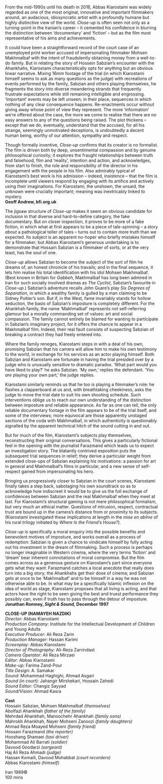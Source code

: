 

From the mid-1990s until his death in 2016, Abbas Kiarostami was widely regarded as one of the most original, innovative and important filmmakers around, an audacious, idiosyncratic artist with a profoundly humane but highly distinctive view of the world. _Close-up_ is often seen not only as a turning-point in the Iranian’s career – it cemented his confidence in blurring the distinction between ‘documentary’ and ‘fiction’ – but as the film most representative of his aims and achievements.

It could have been a straightforward record of the court case of an unemployed print worker accused of impersonating filmmaker Mohsen Makhmalbaf with the intent of fraudulently obtaining money from a well-to-do family. But in relating the story of Hossein Sabzian’s encounter with the Ahankhahs, Kiarostami characteristically opts for anything but an obvious linear narrative. Mixing 16mm footage of the trial (in which Kiarostami himself seems to ask as many questions as the judge) with recreations of events performed by the family, Sabzian and others playing themselves, he fragments the story into diverse meandering strands that frequently frustrate expectations while still remaining intelligible and engrossing. ‘Important’ events may be left unseen; in their place, sequences in which nothing of any clear consequence happens. Re-enactments occur without giving away whose point of view they represent. The more ‘information’ we’re offered about the case, the more we come to realise that there are no easy answers to any of the questions being raised. The plot thickens – except that we do, eventually, understand that the accused, for all his strange, seemingly unmotivated deceptions, is undoubtedly a decent human being, worthy of our attention, sympathy and respect.

Though formally inventive, _Close-up_ confirms that its creator is no formalist. The film is driven both by deep, unsentimental compassion and by genuine philosophical curiosity; it explores the fraught relationships between truth and falsehood, film and ‘reality’, intention and action, and acknowledges, from start to finish, the role and responsibility of the director in his engagement with the people in his film. Also admirably typical of Kiarostami’s best work is his admission – indeed, insistence – that the film is incomplete until viewers respond by engaging with its artifice and actively using their imaginations. For Kiarostami, the unshown, the unsaid, the unknown were crucially important; meaning was inextricably linked to mystery.  
**Geoff Andrew, bfi.org.uk**   

The jigsaw structure of _Close-up_ makes it seem an obvious candidate for inclusion in that diverse and hard-to-define category, the fake documentary. But on closer inspection, it proves to be more of a fake fiction, in which what at first appears to be a piece of tale-spinning – a story _about_ a pathological teller of tales – turns out to contain more truth than we expected. Its subject is an apparent no-hoper who briefly mistakes himself for a filmmaker; but Abbas Kiarostami’s generous undertaking is to demonstrate that Hossain Sabzian _is_ a filmmaker of sorts, or at the very least, has the soul of one.

_Close-up_ allows Sabzian to become the subject of the sort of film he dreams of, an honest chronicle of his travails; and in the final sequence, it lets him realise his total identification with his idol Mohsen Makhmalbaf. (Best known in Britain for _Gabbeh_, Makhmalbaf has long been admired in Iran for such socially involved dramas as _The Cyclist_,  Sabzian’s favourite in _Close-up._) Sabzian’s adventure recalls John Guare’s play _Six Degrees of Separation_, in which a wealthy family is gulled by a man claiming to be Sidney Poitier’s son. But if, in the West, fame invariably stands for hollow seduction, the basis of Sabzian’s imposture is completely different. For the Ahankhah family, the name ‘Makhmalbaf’ represents not self-referring glamour but a morally commanding set of values: art and social compassion. The family cannot entirely be blamed for wanting to participate in Sabzian’s imaginary project, for it offers the chance to appear in a Makhmalbaf film. Indeed, their real fault consists of suspecting Sabzian of breaking a contract they had freely entered into.

Where the family reneges, Kiarostami steps in with a deal of his own, promising Sabzian that his camera will allow him to make his own testimony to the world, in exchange for his services as an actor playing himself. Both Sabzian and Kiarostami are fortunate in having the trial presided over by a judge who is unusually sensitive to dramatic paradox. ‘What part would you have liked to play?’ he asks Sabzian. ‘My own,’ replies the defendant. ‘You _are_ playing your own part,’ the judge replies.

Kiarostami similarly reminds us that he too is playing a filmmaker’s role: he flashes a clapperboard at us and, with breathtaking cheekiness, asks the judge to move the trial date to suit his own shooting schedule. Such interventions oblige us to reach our own understanding of the distinction between imposture and reliable appearance. As far as one can tell, the only reliable documentary footage in the film appears to be of the trial itself, and some of the interviews; more equivocal are those apparently unstaged sections of the coda with Makhmalbaf, in which authenticity is questionably signalled by the apparent technical hitch of the sound cutting in and out.

But for much of the film, Kiarostami’s subjects play themselves, reconstructing their original conversations. This gives a particularly fictional feel in the opening with the journalist Farazmand which leads us to expect an investigation story. The blatantly contrived exposition puts the subsequent trial sequences in relief; they derive a particular weight from extended close-ups of Sabzian explaining his motivations: a passion for art in general and Makhmalbaf’s films in particular, and a new sense of self-respect gained from impersonating his hero.

Bringing us progressively closer to Sabzian in the court scenes, Kiarostami finally takes a step back, sabotaging his own soundtrack so as to acknowledge how indiscreet it would be to give us the full exchange of confidences between Sabzian and the real Makhmalbaf when they meet at last. For Kiarostami’s structural gaming is not mere philosophical formalism, but very much an ethical matter. Questions of intrusion, respect, contractual trust are bound up in the camera’s distance from or proximity to its subjects. (Kiarostami investigated these implications at length in the _mise en abîme_ of his rural trilogy initiated by _Where Is the Friend’s House?_).

_Close-up_ is specifically a moral enquiry into the possible benefits and benevolent motives of imposture, and works overall as a process of redemption: Sabzian is given a chance to vindicate himself by fully acting out his investment in the dream of filmmaking. Such a process is perhaps no longer imaginable in Western cinema, where the very terms ‘fiction’ and ‘dream’ bear inherent connotations of moral compromise. But the film comes across as a generous gesture on Kiarostami’s part since everyone gets what they want: Farazmand catches a local anecdote that really does turn into a big story; the Ahankhahs get their dose of cinema; and Sabzian gets at once to be ‘Makhmalbaf’ and to be himself in a way he was not otherwise able to be. In what may be a specifically Islamic inflexion on the idea of world as stage, Kiarostami proposes that all living is acting, and that actors have the right to be seen giving the best and truest performance they possibly can, even if truth has to pass through the detour of imposture.  
**Jonathan Romney, _Sight & Sound,_ December 1997**  

**CLOSE-UP (NAMAYEH NAZDIK)**  
_Director:_ Abbas Kiarostami  
_Production Company:_ Institute for the Intellectual Development of Children and Young Adults  
_Executive Producer:_ Ali Reza Zarin  
_Production Manager:_ Hassan Karimi  
_Screenplay:_ Abbas Kiarostami  
_Director of Photography:_ Ali-Reza Zarrindast  
_Camera Operator:_ Ali Reza Mirzaei  
_Editor:_ Abbas Kiarostami  
_Make-up:_ Farima Zand-Pour  
_Title Design:_ A. Samakar  
_Sound:_ Mohammad Haghighi, Ahmad Asgari  
_Sound (in court):_ Jahangir Mirshekari, Hossain Zahedi  
_Sound Editor:_ Changiz Sayyad  
_Sound/Vision:_ Ahmad Kasra  

**Cast**  
Hossain Sabzian, Mohsen Makhmalbaf _(themselves)_  
Abolfazl Ahankhah _(father of the family)_  
Mehrdad Ahankhah, Manoochehr Ahankhah _(family sons)_  
Mahrokh Ahankhah, Nayer Mohseni Zanoozi _(family daughters)_  
Ahmad Reza Moayed Mohseni _(family friend)_  
Hossain Farazmand _(the reporter)_  
Hooshang Shamaei _(taxi driver)_  
Mohammad Ali Barrati _(soldier)_  
Davood Goodarzi _(sergeant)_  
Haj Ali Reza Ahmadi _(judge)_  
Hassan Komaili, Davood Mohabbat _(court recorders)_  
Abbas Kiarostami _(himself)_  
  
Iran 1989©  
100 mins  
<!--stackedit_data:
eyJoaXN0b3J5IjpbLTE4MzI1NjA2MTVdfQ==
-->